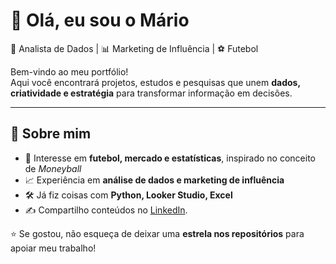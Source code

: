 # 👋 Olá, eu sou o Mário

🎯 Analista de Dados | 📊 Marketing de Influência | ⚽ Futebol

Bem-vindo ao meu portfólio!  
Aqui você encontrará projetos, estudos e pesquisas que unem **dados, criatividade e estratégia** para transformar informação em decisões.

---

## 🚀 Sobre mim
- 🔎 Interesse em **futebol, mercado e estatísticas**, inspirado no conceito de *Moneyball*  
- 📈 Experiência em **análise de dados e marketing de influência**  
- 🛠️ Já fiz coisas com **Python, Looker Studio, Excel**  
- ✍️ Compartilho conteúdos no [LinkedIn](https://www.linkedin.com/in/mariopennagouveafilho).

⭐ Se gostou, não esqueça de deixar uma **estrela nos repositórios** para apoiar meu trabalho!  
